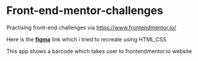 # Front-end-mentor-challenges
Practising front-end challenges via https://www.frontendmentor.io/

Here is the **[figma](https://www.figma.com/file/1GYx2nBsm2HWPs7oZpmgFt/qr-code-component?type=design&node-id=0-1468&mode=design&t=QMCvtMMqSJ8S1B9x-0)** link which i tried to recreate using HTML,CSS

This app shows a barcode which takes user to frontendmentor.io website

